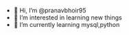 - 👋 Hi, I’m @pranavbhoir95
- 👀 I’m interested in learning new things
- 🌱 I’m currently learning mysql,python


<!---
pranavbhoir95/pranavbhoir95 is a ✨ special ✨ repository because its `README.md` (this file) appears on your GitHub profile.
You can click the Preview link to take a look at your changes.
--->
